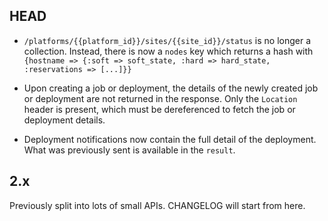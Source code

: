 ## HEAD
* `/platforms/{{platform_id}}/sites/{{site_id}}/status` is no longer a collection. 
  Instead, there is now a `nodes` key which returns a hash with `{hostname => {:soft => soft_state, :hard => hard_state, :reservations => [...]}}`

* Upon creating a job or deployment, the details of the newly created job or deployment are not returned in the response. 
  Only the `Location` header is present, which must be dereferenced to fetch the job or deployment details.

* Deployment notifications now contain the full detail of the deployment. What was previously sent is available in the `result`.

## 2.x
Previously split into lots of small APIs. CHANGELOG will start from here.
